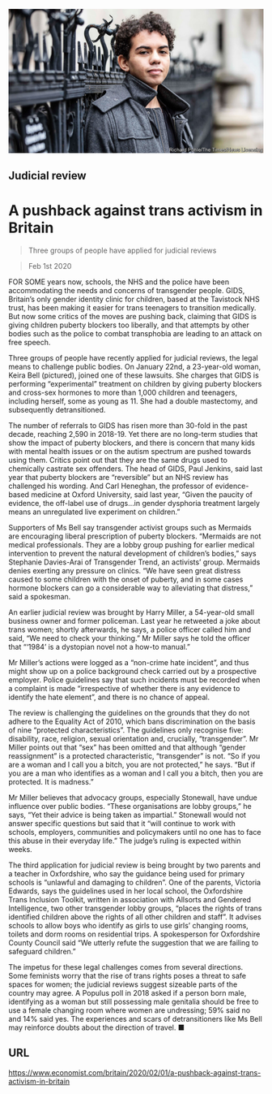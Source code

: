 ![](./images/20200201_BRP001_0.jpg)

## Judicial review

# A pushback against trans activism in Britain

> Three groups of people have applied for judicial reviews

> Feb 1st 2020

FOR SOME years now, schools, the NHS and the police have been accommodating the needs and concerns of transgender people. GIDS, Britain’s only gender identity clinic for children, based at the Tavistock NHS trust, has been making it easier for trans teenagers to transition medically. But now some critics of the moves are pushing back, claiming that GIDS is giving children puberty blockers too liberally, and that attempts by other bodies such as the police to combat transphobia are leading to an attack on free speech.

Three groups of people have recently applied for judicial reviews, the legal means to challenge public bodies. On January 22nd, a 23-year-old woman, Keira Bell (pictured), joined one of these lawsuits. She charges that GIDS is performing “experimental” treatment on children by giving puberty blockers and cross-sex hormones to more than 1,000 children and teenagers, including herself, some as young as 11. She had a double mastectomy, and subsequently detransitioned.

The number of referrals to GIDS has risen more than 30-fold in the past decade, reaching 2,590 in 2018-19. Yet there are no long-term studies that show the impact of puberty blockers, and there is concern that many kids with mental health issues or on the autism spectrum are pushed towards using them. Critics point out that they are the same drugs used to chemically castrate sex offenders. The head of GIDS, Paul Jenkins, said last year that puberty blockers are “reversible” but an NHS review has challenged his wording. And Carl Heneghan, the professor of evidence-based medicine at Oxford University, said last year, “Given the paucity of evidence, the off-label use of drugs…in gender dysphoria treatment largely means an unregulated live experiment on children.”

Supporters of Ms Bell say transgender activist groups such as Mermaids are encouraging liberal prescription of puberty blockers. “Mermaids are not medical professionals. They are a lobby group pushing for earlier medical intervention to prevent the natural development of children’s bodies,” says Stephanie Davies-Arai of Transgender Trend, an activists’ group. Mermaids denies exerting any pressure on clinics. “We have seen great distress caused to some children with the onset of puberty, and in some cases hormone blockers can go a considerable way to alleviating that distress,” said a spokesman.

An earlier judicial review was brought by Harry Miller, a 54-year-old small business owner and former policeman. Last year he retweeted a joke about trans women; shortly afterwards, he says, a police officer called him and said, “We need to check your thinking.” Mr Miller says he told the officer that “‘1984’ is a dystopian novel not a how-to manual.”

Mr Miller’s actions were logged as a “non-crime hate incident”, and thus might show up on a police background check carried out by a prospective employer. Police guidelines say that such incidents must be recorded when a complaint is made “irrespective of whether there is any evidence to identify the hate element”, and there is no chance of appeal.

The review is challenging the guidelines on the grounds that they do not adhere to the Equality Act of 2010, which bans discrimination on the basis of nine “protected characteristics”. The guidelines only recognise five: disability, race, religion, sexual orientation and, crucially, “transgender”. Mr Miller points out that “sex” has been omitted and that although “gender reassignment” is a protected characteristic, “transgender” is not. “So if you are a woman and I call you a bitch, you are not protected,” he says. “But if you are a man who identifies as a woman and I call you a bitch, then you are protected. It is madness.”

Mr Miller believes that advocacy groups, especially Stonewall, have undue influence over public bodies. “These organisations are lobby groups,” he says, “Yet their advice is being taken as impartial.” Stonewall would not answer specific questions but said that it “will continue to work with schools, employers, communities and policymakers until no one has to face this abuse in their everyday life.” The judge’s ruling is expected within weeks.

The third application for judicial review is being brought by two parents and a teacher in Oxfordshire, who say the guidance being used for primary schools is “unlawful and damaging to children”. One of the parents, Victoria Edwards, says the guidelines used in her local school, the Oxfordshire Trans Inclusion Toolkit, written in association with Allsorts and Gendered Intelligence, two other transgender lobby groups, “places the rights of trans identified children above the rights of all other children and staff”. It advises schools to allow boys who identify as girls to use girls’ changing rooms, toilets and dorm rooms on residential trips. A spokesperson for Oxfordshire County Council said “We utterly refute the suggestion that we are failing to safeguard children.”

The impetus for these legal challenges comes from several directions. Some feminists worry that the rise of trans rights poses a threat to safe spaces for women; the judicial reviews suggest sizeable parts of the country may agree. A Populus poll in 2018 asked if a person born male, identifying as a woman but still possessing male genitalia should be free to use a female changing room where women are undressing; 59% said no and 14% said yes. The experiences and scars of detransitioners like Ms Bell may reinforce doubts about the direction of travel. ■

## URL

https://www.economist.com/britain/2020/02/01/a-pushback-against-trans-activism-in-britain
